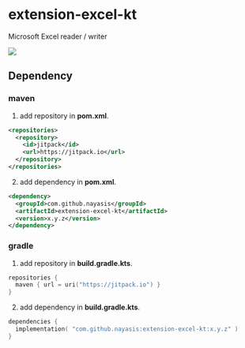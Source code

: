 # extension-excel-kt

Microsoft Excel reader / writer 

[![](https://jitpack.io/v/nayasis/extension-excel-kt.svg)](https://jitpack.io/#nayasis/extension-excel-kt)

## Dependency

### maven

1. add repository in **pom.xml**.

```xml
<repositories>
  <repository>
    <id>jitpack</id>
    <url>https://jitpack.io</url>
  </repository>
</repositories>
```

2. add dependency in **pom.xml**.

```xml
<dependency>
  <groupId>com.github.nayasis</groupId>
  <artifactId>extension-excel-kt</artifactId>
  <version>x.y.z</version>
</dependency>
```

### gradle

1. add repository in **build.gradle.kts**.

```kotlin
repositories {
  maven { url = uri("https://jitpack.io") }
}
```

2. add dependency in **build.gradle.kts**.

```kotlin
dependencies {
  implementation( "com.github.nayasis:extension-excel-kt:x.y.z" )
}
```
